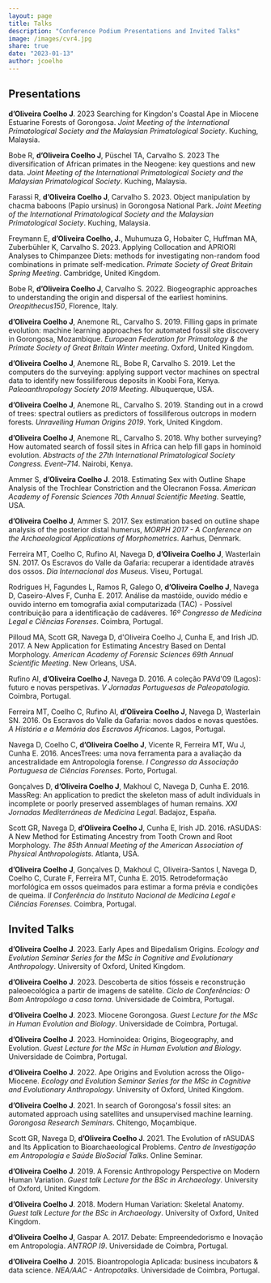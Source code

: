 ```yaml
---
layout: page
title: Talks
description: "Conference Podium Presentations and Invited Talks"
image: /images/cvr4.jpg
share: true
date: "2023-01-13"
author: jcoelho
---
```


## Presentations

**d’Oliveira Coelho J**. 2023 Searching for Kingdon's Coastal Ape in Miocene Estuarine Forests of Gorongosa. *Joint Meeting of the International Primatological Society and the Malaysian Primatological Society*. Kuching, Malaysia.

Bobe R, **d’Oliveira Coelho J**, Püschel TA, Carvalho S. 2023 The diversification of African primates in the Neogene: key questions and new data. *Joint Meeting of the International Primatological Society and the Malaysian Primatological Society*. Kuching, Malaysia.

Farassi R, **d’Oliveira Coelho J**, Carvalho S. 2023. Object manipulation by chacma baboons (Papio ursinus) in Gorongosa National Park. *Joint Meeting of the International Primatological Society and the Malaysian Primatological Society*. Kuching, Malaysia.

Freymann E, **d’Oliveira Coelho, J.**, Muhumuza G, Hobaiter C, Huffman MA, Zuberbühler K, Carvalho S. 2023. Applying Collocation and APRIORI Analyses to Chimpanzee Diets: methods for investigating non-random food combinations in primate self-medication. *Primate Society of Great Britain Spring Meeting*. Cambridge, United Kingdom.

Bobe R, **d’Oliveira Coelho J**, Carvalho S. 2022. Biogeographic approaches to understanding the origin and dispersal of the earliest hominins. *Oreopithecus150*, Florence, Italy.

**d’Oliveira Coelho J**, Anemone RL, Carvalho S. 2019. Filling gaps in primate evolution: machine learning approaches for automated fossil site discovery in Gorongosa, Mozambique. *European Federation for Primatology & the Primate Society of Great Britain Winter meeting*. Oxford, United Kingdom.

**d’Oliveira Coelho J**, Anemone RL, Bobe R, Carvalho S. 2019. Let the computers do the surveying: applying support vector machines on spectral data to identify new fossiliferous deposits in Koobi Fora, Kenya. *Paleoanthropology Society 2019 Meeting*. Albuquerque, USA.

**d’Oliveira Coelho J**, Anemone RL, Carvalho S. 2019. Standing out in a crowd of trees: spectral outliers as predictors of fossiliferous outcrops in modern forests. *Unravelling Human Origins 2019*. York, United Kingdom.

**d’Oliveira Coelho J**, Anemone RL, Carvalho S. 2018. Why bother surveying? How automated search of fossil sites in Africa can help fill gaps in hominoid evolution. *Abstracts of the 27th International Primatological Society Congress. Event–714*. Nairobi, Kenya.

Ammer S, **d’Oliveira Coelho J**. 2018. Estimating Sex with Outline Shape Analysis of the Trochlear Constriction and the Olecranon Fossa. *American Academy of Forensic Sciences 70th Annual Scientific Meeting*. Seattle, USA.

**d’Oliveira Coelho J**, Ammer S. 2017. Sex estimation based on outline shape analysis of the posterior distal humerus, *MORPH 2017 - A Conference on the Archaeological Applications of Morphometrics*. Aarhus, Denmark.

Ferreira MT, Coelho C, Rufino AI, Navega D, **d’Oliveira Coelho J**, Wasterlain SN. 2017. Os Escravos do Valle da Gafaria: recuperar a identidade através dos ossos. *Dia Internacional dos Museus*. Viseu, Portugal.

Rodrigues H, Fagundes L, Ramos R, Galego O, **d’Oliveira Coelho J**, Navega D, Caseiro-Alves F, Cunha E. 2017. Análise da mastóide, ouvido médio e ouvido interno em tomografia axial computarizada (TAC) - Possível contribuição para a identificação de cadáveres. *16º Congresso de Medicina Legal e Ciências Forenses*. Coimbra, Portugal.

Pilloud MA, Scott GR, Navega D, d'Oliveira Coelho J, Cunha E, and Irish JD. 2017. A New Application for Estimating Ancestry Based on Dental Morphology. *American Academy of Forensic Sciences 69th Annual Scientific Meeting*. New Orleans, USA.

Rufino AI, **d’Oliveira Coelho J**, Navega D. 2016. A coleção PAVd'09 (Lagos): futuro e novas perspetivas. *V Jornadas Portuguesas de Paleopatologia*. Coimbra, Portugal.

Ferreira MT, Coelho C, Rufino AI, **d’Oliveira Coelho J**, Navega D, Wasterlain SN. 2016. Os Escravos do Valle da Gafaria: novos dados e novas questões. *A História e a Memória dos Escravos Africanos*. Lagos, Portugal.

Navega D, Coelho C, **d’Oliveira Coelho J**, Vicente R, Ferreira MT, Wu J, Cunha E. 2016. AncesTrees: uma nova ferramenta para a avaliação da ancestralidade em Antropologia forense. *I Congresso da Associação Portuguesa de Ciências Forenses*. Porto, Portugal.

Gonçalves D, **d’Oliveira Coelho J**, Makhoul C, Navega D, Cunha E. 2016. MassReg: An application to predict the skeleton mass of adult individuals in incomplete or poorly preserved assemblages of human remains. *XXI Jornadas Mediterráneas de Medicina Legal*. Badajoz, España.

Scott GR, Navega D, **d’Oliveira Coelho J**, Cunha E, Irish JD. 2016. rASUDAS: A New Method for Estimating Ancestry from Tooth Crown and Root Morphology. *The 85th Annual Meeting of the American Association of Physical Anthropologists*. Atlanta, USA.

**d’Oliveira Coelho J**, Gonçalves D, Makhoul C, Oliveira-Santos I, Navega D, Coelho C, Curate F, Ferreira MT, Cunha E. 2015. Retrodeformação morfológica em ossos queimados para estimar a forma prévia e condições de queima. *II Conferência do Instituto Nacional de Medicina Legal e Ciências Forenses*. Coimbra, Portugal.


## Invited Talks

**d’Oliveira Coelho J**. 2023. Early Apes and Bipedalism Origins. *Ecology and Evolution Seminar Series for the MSc in Cognitive and Evolutionary Anthropology*. University of Oxford, United Kingdom.

**d’Oliveira Coelho J**. 2023. Descoberta de sítios fósseis e reconstrução paleoecológica a partir de imagens de satélite. *Ciclo de Conferências: O Bom Antropólogo a casa torna*. Universidade de Coimbra, Portugal.

**d’Oliveira Coelho J**. 2023. Miocene Gorongosa. *Guest Lecture for the MSc in Human Evolution and Biology*. Universidade de Coimbra, Portugal.

**d’Oliveira Coelho J**. 2023. Hominoidea: Origins, Biogeography, and Evolution. *Guest Lecture for the MSc in Human Evolution and Biology*. Universidade de Coimbra, Portugal.

**d’Oliveira Coelho J**. 2022. Ape Origins and Evolution across the Oligo-Miocene. *Ecology and Evolution Seminar Series for the MSc in Cognitive and Evolutionary Anthropology*. University of Oxford, United Kingdom.

**d’Oliveira Coelho J**. 2021. In search of Gorongosa's fossil sites: an automated approach using satellites and unsupervised machine learning. *Gorongosa Research Seminars*. Chitengo, Moçambique.

Scott GR, Navega D, **d’Oliveira Coelho J**. 2021. The Evolution of rASUDAS and Its Application to Bioarchaeological Problems. *Centro de Investigação em Antropologia e Saúde BioSocial Talks*. Online Seminar.

**d’Oliveira Coelho J**. 2019. A Forensic Anthropology Perspective on Modern Human Variation. *Guest talk Lecture for the BSc in Archaeology*. University of Oxford, United Kingdom.

**d’Oliveira Coelho J**. 2018. Modern Human Variation: Skeletal Anatomy. *Guest talk Lecture for the BSc in Archaeology*. University of Oxford, United Kingdom.

**d’Oliveira Coelho J**, Gaspar A. 2017. Debate: Empreendedorismo e Inovação em Antropologia. *ANTROP I9*. Universidade de Coimbra, Portugal.

**d’Oliveira Coelho J**. 2015. Bioantropologia Aplicada: business incubators & data science. *NEA/AAC - Antropotalks*. Universidade de Coimbra, Portugal.
